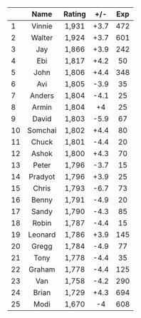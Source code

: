 | |Name|Rating|+/-|Exp|
|-|:--:|:----:|:-:|:-:|
|1|Vinnie|1,931|+3.7|472|
|2|Walter|1,924|+3.7|601|
|3|Jay|1,866|+3.9|242|
|4|Ebi|1,817|+4.2|50|
|5|John|1,806|+4.4|348|
|6|Avi|1,805|-3.9|35|
|7|Anders|1,804|-4.1|25|
|8|Armin|1,804|+4|25|
|9|David|1,803|-5.9|67|
|10|Somchai|1,802|+4.4|80|
|11|Chuck|1,801|-4.4|20|
|12|Ashok|1,800|+4.3|70|
|13|Peter|1,796|-3.7|15|
|14|Pradyot|1,796|+3.9|25|
|15|Chris|1,793|-6.7|73|
|16|Benny|1,791|-4.9|20|
|17|Sandy|1,790|-4.3|85|
|18|Robin|1,787|-4.4|15|
|19|Leonard|1,786|+3.9|145|
|20|Gregg|1,784|-4.9|77|
|21|Tony|1,778|-4.4|35|
|22|Graham|1,778|-4.4|125|
|23|Van|1,758|-4.2|290|
|24|Brian|1,729|+4.3|694|
|25|Modi|1,670|-4|608|
